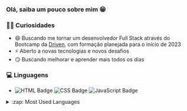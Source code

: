 ### Olá, saiba um pouco sobre mim 😁

### 🙋‍♂️ Curiosidades

- 😄 Buscando me tornar um desenvolvedor Full Stack através do Bootcamp da [Driven], com formação planejada para o início de 2023
- ⚡ Aberto a novas tecnologias e novos desafios
- 😏 Buscando melhorar e aprender mais todos os dias

### 💻 Linguagens

- ![HTML Badge](https://img.shields.io/badge/HTML5-E34F26?style=flat-square&logo=html5&logoColor=white)
![CSS Badge](https://img.shields.io/badge/CSS3-1572B6?style=flat-square&logo=css3&logoColor=white)
![JavaScript Badge](https://img.shields.io/badge/JavaScript-323330?style=flat-square&logo=javascript&logoColor=F7DF1E)

<details>
  <summary>:zap: Most Used Languages</summary>

<img align="left" alt="" src="https://github-readme-stats.vercel.app/api/top-langs/?username=Dsemedo&layout=compact&langs_count=4" />

</details>

[Driven]: https://www.linkedin.com/school/driven-education

